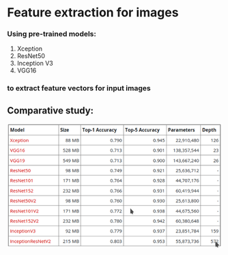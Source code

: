 # Feature extraction for images
### Using pre-trained models:
1. Xception
2. ResNet50
3. Inception V3
4. VGG16
### to extract feature vectors for input images
## Comparative study:
![](comparison.png)
